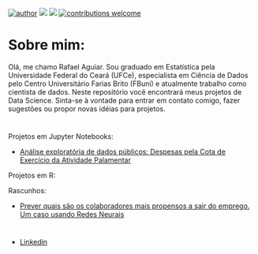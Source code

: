 [![author](https://img.shields.io/badge/author-rgaguiar-red.svg)](https://www.linkedin.com/in/rafael-g-aguiar-1b513ab6) [![](https://img.shields.io/badge/python-3.7+-blue.svg)](https://www.python.org/downloads/release/python-365/) [![](https://img.shields.io/badge/R-4.2+-green.svg)](https://cran.r-project.org/bin/windows/base/) [![contributions welcome](https://img.shields.io/badge/contributions-welcome-brightgreen.svg?style=flat)](https://github.com/rgaguiar/data_science_Py/issues)


# Sobre mim:

Olá, me chamo Rafael Aguiar. Sou graduado em Estatística pela Universidade Federal do Ceará (UFCe), especialista em Ciência de Dados pelo Centro Universitário Farias Brito (FBuni) e atualmente trabalho como cientista de dados. Neste repositório você encontrará meus projetos de Data Science. Sinta-se à vontade para entrar em contato comigo, fazer sugestões ou propor novas idéias para projetos.

# 
Projetos em Jupyter Notebooks:
* [Análise exploratória de dados públicos: Despesas pela Cota de Exercício da Atividade Palamentar](https://github.com/rgaguiar/dados-publicos/blob/master/CotaParlamentar.ipynb)



Projetos em R:



Rascunhos:
* [Prever quais são os colaboradores mais propensos a sair do emprego. Um caso usando Redes Neurais](https://github.com/rgaguiar/deep-learning-RH/blob/main/DeepLearning_RH.ipynb)

 
#
* [Linkedin](https://www.linkedin.com/in/rafael-g-aguiar-1b513ab6)


